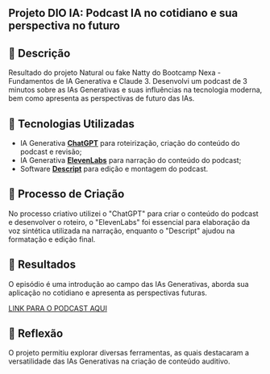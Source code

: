 ## Projeto DIO IA: Podcast IA no cotidiano e sua perspectiva no futuro

## 📒 Descrição
Resultado do projeto Natural ou fake Natty do Bootcamp Nexa - Fundamentos de IA Generativa e Claude 3. Desenvolvi um podcast de 3 minutos sobre as IAs Generativas e suas influências na tecnologia moderna, bem como apresenta as perspectivas de futuro das IAs.

## 🤖 Tecnologias Utilizadas
- IA Generativa **[ChatGPT](https://chat.openai.com)** para roteirização, criação do conteúdo do podcast e revisão;
- IA Generativa **[ElevenLabs](https://www.elevenlabs.io)** para narração do conteúdo do podcast;
- Software **[Descript](https://www.descript.com)** para edição e montagem do podcast.

## 🧐 Processo de Criação
No processo criativo utilizei o "ChatGPT" para criar o conteúdo do podcast e desenvolver o roteiro, o "ElevenLabs" foi essencial para elaboração da voz sintética utilizada na narração, enquanto o "Descript" ajudou na formatação e edição final.

## 🚀 Resultados
O episódio é uma introdução ao campo das IAs Generativas, aborda sua aplicação no cotidiano e apresenta as perspectivas futuras.

[LINK PARA O PODCAST AQUI](https://share.descript.com/view/c3AsqXw2ta2)

## 💭 Reflexão
O projeto permitiu explorar diversas ferramentas, as quais destacaram a versatilidade das IAs Generativas na criação de conteúdo auditivo.

